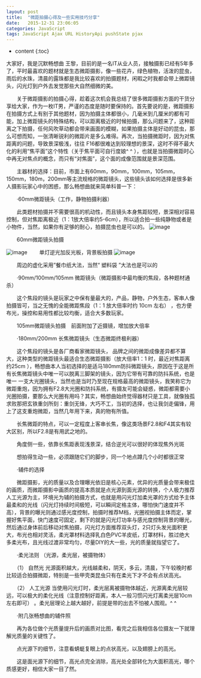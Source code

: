```yaml
---
layout: post
title:  "微距拍摄心得及一些实用技巧分享"
date:   2015-12-31 23:06:05
categories: JavaScript
tags: JavaScript Ajax URL HistoryApi pushState pjax
---
```


* content
{:toc}

大家好，我是沉默畅想曲 王黎，目前的是一名IT从业人员，接触摄影已经有5年多了，平时最喜欢的题材就是生态微距摄影，像一些花卉，绿色植物，活泼的昆虫，雨后的水珠，清晨的露珠都是我比较喜欢的拍摄题材，闲暇之时我都会带上微距镜头，闪光灯到户外去发觉那些大自然细微的美。

　　关于微距摄影的拍摄心得，趁着这次机会我总结了很多微距摄影方面的干货分享给大家，作为一枚IT男，严谨的态度是随时要保持的。首先要说的是，微距摄影在拍摄方式上有别于其他题材，因为拍摄主体都很小，几毫米到几厘米的都有可能，加上微距镜头的特殊结构，可以距离极近的时候拍摄，那么问题来了，这种距离之下拍摄，任何风吹草动都会带来画面的模糊，如果拍摄主体是好动的昆虫，那么可想而知，一张清晰锐利的微距片是多么难得。再次，当拍摄微距时，因为对焦距离的问题，导致景深极浅，往往 F16都很难达到较理想的景深，这时不得不最大化的利用“焦平面”这个特性（关于焦平面可自行度娘^ ^ ），也就是当拍摄微距时心中再无对焦点的概念，而只有“对焦面”，这个面的成像范围就是景深范围。

　　主器材的选择：目前，市面上有60mm，90mm，100mm，105mm，150mm，180m，200mm等主流规格的微距镜头，这些镜头该如何选择是很多新人摄影玩家心中的困惑，那么畅想曲就来简单科普一下：

　　·60mm微距镜头（工作，静物拍摄利器）

　　此类题材拍摄并不需要很高的机动性，而且镜头本身焦距较短，景深相对容易控制，但对焦距离极近（1：1放大倍率约5-6cm），所以适合拍一些纯静物或者是小物件，当然，如果你有足够的耐心，拍摄昆虫也是可以的。
![image](https://github.com/lanhua123/lanhua123.github.io/raw/master/14.jpg)

　　60mm微距镜头拍摄

![image](https://github.com/lanhua123/lanhua123.github.io/raw/master/15.jpg)
　　单灯逆光加反光板，背景板拍摄
![image](https://github.com/lanhua123/lanhua123.github.io/raw/master/16.jpg)

　　周边的虚化采用”餐巾纸大法，当然“ 塑料袋 ”大法也是可以的

　　·90mm/100mm/105mm 微距镜头（微距摄影中最均衡的焦段，各种题材通杀）

　　这个焦段的镜头是玩家之中保有量最大的，产品，静物，户外生态，客串人像拍摄皆可，当之无愧的全能微距焦段（1：1 放大倍率时约 10cm 左右） ，也方便布光，操控和易用性都比较均衡，适合大多数玩家。




　　105mm微距镜头拍摄　前面附加了近摄镜，增加放大倍率

　　·180mm/200mm 长焦微距镜头（生态微距终极利器）

　　这个焦段的镜头是各厂商看家微距镜头， 品牌之间的微距成像差异都不算大，这种类型的微距镜头最适合生态微距摄影（放大倍率1：1 时，最近对焦距离约25cm ），畅想曲本人当初选择的是适马180mm防抖微距镜头，原因在于这是所有长焦微距镜头中唯一可以脱离三脚架的镜头，因为它带有可靠的防抖系统，也是唯一 一支大光圈镜头，当然也是当时乃至现在规格最高的微距镜头，我笑称它为微距重炮，因为拥有F2.8大光圈和防抖系统，有摄友可能会疑惑，微距都需要小光圈拍摄，要那么大光圈有用吗？其实，畅想曲始终觉得器材只是工具，就像独孤求败那把玄铁重剑所刻：重剑无锋，大巧不工，当初的选择，也让我剑走偏锋，用上了这支重炮微距，当然几年用下来，真的物有所值。


　　长焦微距的特点，可以一定程度上客串长焦，像这类场景F2.8和F4其实有较大区别，所以F2.8是有用武之地的。



　　角度侧一些，依靠长焦距表现浅景深，结合逆光可以很好的体现焦外光斑


　　想拍得生动一些，必须跟随它们的脚步，同一个地点蹲几个小时都很正常

　　·辅件的选择

　　微距摄影，光的质量以及合理曝光依旧是核心元素，优异的光质量会带来极佳的画质，而微距摄影中画质的提高本质就是点光源到面光源的转换，个人极力推荐人工光源为主，环境光为辅的拍摄方式，也就是用闪光灯加柔光罩的方式给予主体最柔和的光线（闪光灯持续时间极短，可以瞬间定格主体，哪怕快门速度并不高），背景的曝光则通过感光度控制，拍摄时推荐M档，光圈视拍摄主体而定，掌握好焦平面，快门速度可固定，剩下的就是闪光灯功率与感光度控制背景的曝光，然后通过身体前后移动对焦拍摄，闪光灯方面推荐双头灯，2只灯头发光面积更大，布光也相对灵活，柔光罩材料选择乳白色PVC羊皮纸，灯罩材料，胜过绝大多柔光布，且光线过渡非常均匀，尽量DIY的大一些，光的质量就指望它了。

　　·柔光法则 （光源，柔光层，被摄物体）

　　（1） 自然光 光源面积越大，光线越柔和，阴天，多云，清晨，下午较晚时都比较适合拍摄微距，特别是一些甲壳类昆虫只有在柔光下才不会有点状高光。

　　（2） 人工光源 当使用闪光灯时，柔光层离被摄物体越近，光源离柔光层较远，可以极大的柔化光线（注意控制好距离，本人一般习惯闪光灯离柔光层10cm左右即可） 。柔光层理论上越大越好，前提是带的出去不怕被人围观。^ ^

　　·附几张畅想曲的辅件照




　　再为各位做个光质量提升后的画质对比图，看完之后我相信各位摄友一下就理解光质量的关键性了。


　　点光源下的细节，注意看蜻蜓复眼上的点状高光，以及翅膀上的高光。

　　这是面光源下的细节，高光点完全消除，高光处全部转化为大面积高光，哪个质感更好，相信大家一目了然。
